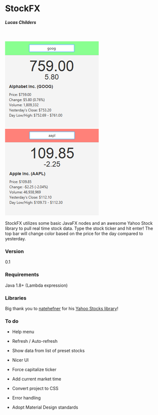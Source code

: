 # StockFX
##### Lucas Childers
&nbsp;

![scr1](https://raw.githubusercontent.com/LucasChilders/StockFX/master/assets/screen1.PNG "Screen Shot 1")
![scr2](https://raw.githubusercontent.com/LucasChilders/StockFX/master/assets/screen2.PNG "Screen Shot 2")

StockFX utilizes some basic JavaFX nodes and an awesome Yahoo Stock library to pull real time stock data. Type the stock ticker and hit enter! The top bar will change color based on the price for the day compared to yesterday.

### Version
0.1

### Requirements
Java 1.8+ (Lambda expression)

### Libraries
Big thank you to [natehefner] for his [Yahoo Stocks library]!

### To do
* Help menu
* Refresh / Auto-refresh
* Show data from list of preset stocks
* Nicer UI
* Force capitalize ticker
* Add current market time
* Convert project to CSS
* Error handling
* Adopt Material Design standards


   [natehefner]: <https://github.com/natehefner/yahoostocks-java>
   [Yahoo Stocks library]: <https://github.com/natehefner/yahoostocks-java>
